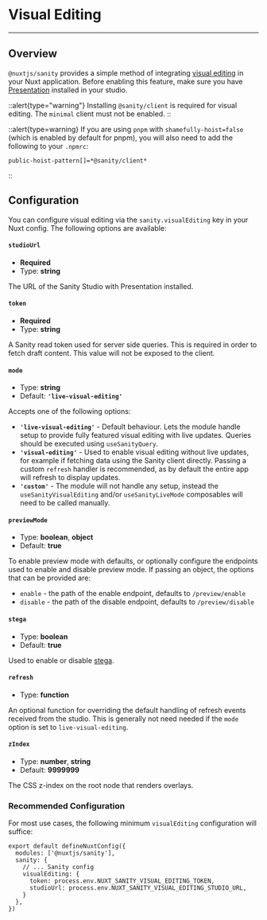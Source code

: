 # Visual Editing

---

## Overview

`@nuxtjs/sanity` provides a simple method of integrating [visual editing](https://www.sanity.io/docs/visual-editing) in your Nuxt application. Before enabling this feature, make sure you have [Presentation](https://www.sanity.io/docs/presentation) installed in your studio.

::alert{type="warning"}
Installing `@sanity/client` is required for visual editing. The `minimal` client must not be enabled.
::

::alert{type=warning}
If you are using `pnpm` with `shamefully-hoist=false` (which is enabled by default for pnpm), you will also need to add the following to your `.npmrc`:

```env
public-hoist-pattern[]=*@sanity/client*
```
::

## Configuration

You can configure visual editing via the `sanity.visualEditing` key in your Nuxt config. The following options are available:

#### `studioUrl`

- **Required**
- Type: **string**

The URL of the Sanity Studio with Presentation installed.

#### `token`

- **Required**
- Type: **string**

A Sanity read token used for server side queries. This is required in order to fetch draft content. This value will not be exposed to the client.

#### `mode`

- Type: **string**
- Default: **`'live-visual-editing'`**

Accepts one of the following options:

- **`'live-visual-editing'`** - Default behaviour. Lets the module handle setup to provide fully featured visual editing with live updates. Queries should be executed using `useSanityQuery`.
- **`'visual-editing'`** - Used to enable visual editing without live updates, for example if fetching data using the Sanity client directly. Passing a custom `refresh` handler is recommended, as by default the entire app will refresh to display updates.
- **`'custom'`** - The module will not handle any setup, instead the `useSanityVisualEditing` and/or `useSanityLiveMode` composables will need to be called manually.

#### `previewMode`

- Type: **boolean**, **object**
- Default: **true**

To enable preview mode with defaults, or optionally configure the endpoints used to enable and disable preview mode. If passing an object, the options that can be provided are:

- `enable` - the path of the enable endpoint, defaults to `/preview/enable`
- `disable` - the path of the disable endpoint, defaults to `/preview/disable`

#### `stega`

- Type: **boolean**
- Default: **true**

Used to enable or disable [stega](https://www.sanity.io/docs/loaders-and-overlays#1dbcc04a7093).


#### `refresh`

- Type: **function**

An optional function for overriding the default handling of refresh events received from the studio. This is generally not need needed if the `mode` option is set to `live-visual-editing`.

#### `zIndex`

- Type: **number**, **string**
- Default: **9999999**

The CSS z-index on the root node that renders overlays.

### Recommended Configuration

For most use cases, the following minimum `visualEditing` configuration will suffice:

```ts{}[nuxt.config.ts]
export default defineNuxtConfig({
  modules: ['@nuxtjs/sanity'],
  sanity: {
    // ... Sanity config
    visualEditing: {
      token: process.env.NUXT_SANITY_VISUAL_EDITING_TOKEN,
      studioUrl: process.env.NUXT_SANITY_VISUAL_EDITING_STUDIO_URL,
    }
  },
})
```
